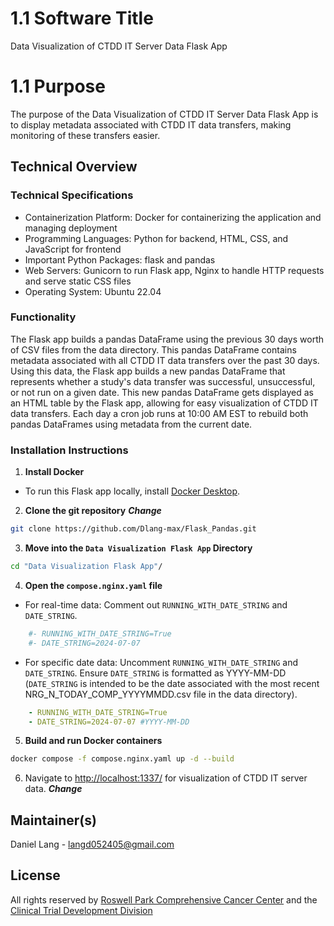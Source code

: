# 1.1 Software Title
Data Visualization of CTDD IT Server Data Flask App

# 1.1 Purpose
The purpose of the Data Visualization of CTDD IT Server Data Flask App is to display metadata associated with CTDD IT data transfers, making monitoring of these transfers easier.  

## Technical Overview

### Technical Specifications
+ Containerization Platform: Docker for containerizing the application and managing deployment
+ Programming Languages: Python for backend, HTML, CSS, and JavaScript for frontend
+ Important Python Packages: flask and pandas
+ Web Servers: Gunicorn to run Flask app, Nginx to handle HTTP requests and serve static CSS files
+ Operating System: Ubuntu 22.04

### Functionality
The Flask app builds a pandas DataFrame using the previous 30 days worth of CSV files from the data directory. This pandas DataFrame contains metadata associated with all CTDD IT data transfers over the past 30 days. Using this data, the Flask app builds a new pandas DataFrame that represents whether a study's data transfer was successful, unsuccessful, or not run on a given date. This new pandas DataFrame gets displayed as an HTML table by the Flask app, allowing for easy visualization of CTDD IT data transfers. Each day a cron job runs at 10:00 AM EST to rebuild both pandas DataFrames using metadata from the current date. 


### Installation Instructions
1. **Install Docker** 
+ To run this Flask app locally, install [Docker Desktop](https://docs.docker.com/get-docker/).

2. **Clone the git repository** ***Change***
```bash
git clone https://github.com/Dlang-max/Flask_Pandas.git
```
3. **Move into the `Data Visualization Flask App` Directory**
```bash
cd "Data Visualization Flask App"/
```

4. **Open the `compose.nginx.yaml` file**
+ For real-time data: Comment out `RUNNING_WITH_DATE_STRING` and `DATE_STRING`.

```yaml
    #- RUNNING_WITH_DATE_STRING=True
    #- DATE_STRING=2024-07-07
```

+ For specific date data: Uncomment `RUNNING_WITH_DATE_STRING` and `DATE_STRING`. Ensure `DATE_STRING` is formatted as YYYY-MM-DD (`DATE_STRING` is intended to be the date associated with the most recent NRG_N_TODAY_COMP_YYYYMMDD.csv file in the data directory).

```yaml
    - RUNNING_WITH_DATE_STRING=True
    - DATE_STRING=2024-07-07 #YYYY-MM-DD
```

5. **Build and run Docker containers**
```bash
docker compose -f compose.nginx.yaml up -d --build
```

6. Navigate to [http://localhost:1337/](http://localhost:1337/) for visualization of CTDD IT server data. ***Change***


## Maintainer(s)
Daniel Lang - langd052405@gmail.com

## License
All rights reserved by [Roswell Park Comprehensive Cancer Center](https://www.roswellpark.org) and the [Clinical Trial Development Division](https://www.ctdd.org) 
